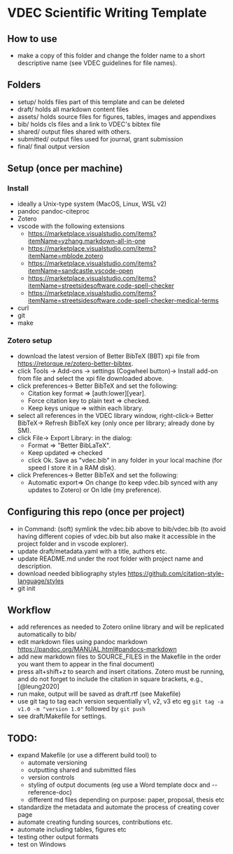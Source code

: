 # VDEC Scientific Writing Template

## How to use
- make a copy of this folder and change the folder name to a short descriptive name (see VDEC guidelines for file names).

## Folders
- setup/ holds files part of this template and can be deleted
- draft/ holds all markdown content files
- assets/ holds source files for figures, tables, images and appendixes 
- bib/ holds cls files and a link to VDEC's bibtex file
- shared/ output files shared with others.
- submitted/ output files used for journal, grant submission
- final/ final output version

## Setup (once per machine)
### Install
- ideally a Unix-type system (MacOS, Linux, WSL v2)
- pandoc pandoc-citeproc
- Zotero
- vscode with the following extensions
  - https://marketplace.visualstudio.com/items?itemName=yzhang.markdown-all-in-one
  - https://marketplace.visualstudio.com/items?itemName=mblode.zotero
  - https://marketplace.visualstudio.com/items?itemName=sandcastle.vscode-open
  - https://marketplace.visualstudio.com/items?itemName=streetsidesoftware.code-spell-checker
  - https://marketplace.visualstudio.com/items?itemName=streetsidesoftware.code-spell-checker-medical-terms
- curl
- git
- make
  
### Zotero setup 
- download the latest version of Better BibTeX (BBT) xpi file from https://retorque.re/zotero-better-bibtex.
- click Tools -> Add-ons -> settings (Cogwheel button)-> Install add-on from file and select the xpi file downloaded above.
- click preferences-> Better BibTeX and set the following:
  - Citation key format => [auth:lower][year].
  - Force citation key to plain text => checked.
  - Keep keys unique => within each library.
- select all references in the VDEC library window, right-click-> Better BibTeX-> Refresh BibTeX key (only once per library; already done by SM).
- click File-> Export Library: in the dialog:
  - Format => "Better BibLaTeX".
  - Keep updated => checked
  - click Ok. Save as "vdec.bib" in any folder in your local machine (for speed I store it in a RAM disk).
- click Preferences-> Better BibTeX and set the following:
  - Automatic export=> On change (to keep vdec.bib synced with any updates to Zotero) or On Idle (my preference).

## Configuring this repo (once per project)
- in Command: (soft) symlink the vdec.bib above to bib/vdec.bib (to avoid having different copies of vdec.bib but also make it accessible in the project folder and in vscode explorer).
- update draft/metadata.yaml with a title, authors etc.
- update README.md under the root folder with project name and description.
- download needed bibliography styles https://github.com/citation-style-language/styles
- git init

## Workflow
- add references as needed to Zotero online library and will be replicated automatically to bib/ 
- edit markdown files using pandoc markdown https://pandoc.org/MANUAL.html#pandocs-markdown
- add new markdown files to SOURCE_FILES in the Makefile in the order you want them to appear in the final document)
- press alt+shift+z to search and insert citations. Zotero must be running, and do not forget to include the citation in square brackets, e.g., [@leung2020]
- run make, output will be saved as draft.rtf (see Makefile)
- use git tag to tag each version sequentially v1, v2, v3 etc eg `git tag -a v1.0 -m "version 1.0"` followed by `git push`
- see draft/Makefile for settings.

## TODO:
- expand Makefile (or use a different build tool) to 
  - automate versioning 
  - outputting shared and submitted files 
  - version controls
  - styling of output documents (eg use a Word template docx and --reference-doc)
  - different md files depending on purpose: paper, proposal, thesis etc
- standardize the metadata and automate the process of creating cover page
- automate creating funding sources, contributions etc.
- automate including tables, figures etc
- testing other output formats
- test on Windows